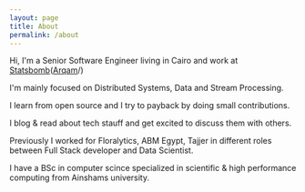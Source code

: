 ```yaml
---
layout: page
title: About
permalink: /about
---
```


Hi,
I'm a Senior Software Engineer living in Cairo and work at [Statsbomb](statsbomb.com)([Arqam](arqamfc.com/#team)/)

I'm mainly focused on  Distributed Systems, Data and Stream Processing.

I learn from open source and I try to payback by doing small contributions.

I blog & read about tech stauff and get excited to discuss them with others. 

Previously I worked for Floralytics, ABM Egypt, Tajjer in different roles between Full Stack developer and Data Scientist. 

I have a BSc in computer scince specialized in scientific & high performance computing from Ainshams university.
